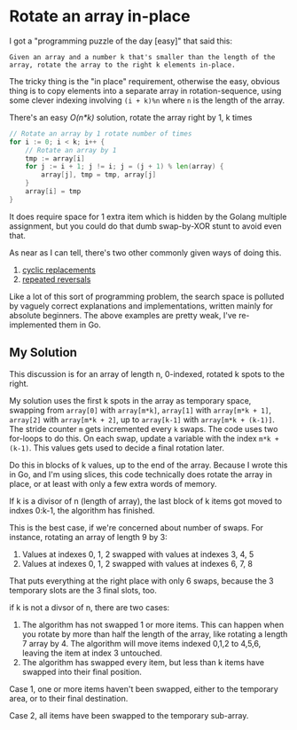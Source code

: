 # Rotate an array in-place

I got a "programming puzzle of the day [easy]" that said this:

	Given an array and a number k that's smaller than the length of the
    array, rotate the array to the right k elements in-place.

The tricky thing is the "in place" requirement,
otherwise the easy, obvious thing is to copy elements into
a separate array in rotation-sequence,
using some clever indexing involving `(i + k)%n` where `n` is the length of the array.

There's an easy *O(n\*k)* solution, rotate the array right by 1, k times

```go
// Rotate an array by 1 rotate number of times
for i := 0; i < k; i++ {
    // Rotate an array by 1
    tmp := array[i]
    for j := i + 1; j != i; j = (j + 1) % len(array) {
        array[j], tmp = tmp, array[j]
    }
    array[i] = tmp
}
```

It does require space for 1 extra item
which is hidden by the Golang multiple assignment,
but you could do that dumb swap-by-XOR stunt to avoid even that.


As near as I can tell,
there's two other commonly given ways of doing this.

1. [cyclic replacements](https://leetcode.com/articles/rotate-array/#)
2. [repeated reversals](https://www.geeksforgeeks.org/program-for-array-rotation-continued-reversal-algorithm/)

Like a lot of this sort of programming problem,
the search space is polluted by vaguely correct explanations
and implementations, written mainly for absolute beginners.
The above examples are pretty weak,
I've re-implemented them in Go.

## My Solution

This discussion is for an array of length n, 0-indexed,
rotated k spots to the right.

My solution uses the first k spots in the array as temporary
space, swapping from `array[0]` with `array[m*k]`,
`array[1]` with `array[m*k + 1]`,
`array[2]` with `array[m*k + 2]`,
up to 
`array[k-1]` with `array[m*k + (k-1)]`.
The stride counter `m` gets incremented every `k` swaps.
The code uses two for-loops to do this.
On each swap, update a variable with the index `m*k + (k-1)`.
This values gets used to decide a final rotation later.

Do this in blocks of k values, up to the end of the array.
Because I wrote this in Go,
and I'm using slices,
this code technically does rotate the array in place,
or at least with only a few extra words of memory.

If k is a divisor of n (length of array),
the last block of k items got moved to indxes 0:k-1,
the algorithm has finished.

This is the best case, if we're concerned about number of swaps.
For instance, rotating an array of length 9 by 3:

1. Values at indexes 0, 1, 2 swapped with values at indexes 3, 4, 5
2. Values at indexes 0, 1, 2 swapped with values at indexes 6, 7, 8

That puts everything at the right place with only 6 swaps,
because the 3 temporary slots are the 3 final slots, too.

if k is not a divsor of n, there are two cases:

1. The algorithm has not swapped 1 or more items.
This can happen when you rotate by more than half the length of the array,
like rotating a length 7 array by 4.
The algorithm will move items indexed 0,1,2 to 4,5,6,
leaving the item at index 3 untouched.
2. The algorithm has swapped every item,
but less than k items have swapped into their final position.

Case 1, one or more items haven't been swapped,
either to the temporary area, or to their final destination.

Case 2, all items have been swapped to the temporary sub-array.
